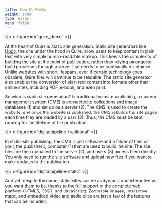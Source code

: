 ```yaml
---
title: How It Works
weight: 1400
type: essay
menu: false
---
```


{{< q-figure id="quire_demo" >}}

At the heart of Quire is static site generation. Static site generators like [Hugo](https://gohugo.io/), the one under the hood in Quire, allow users to keep content in plain text with very simple human-readable markup. This keeps the complexity of building the site at the point of publication, rather than relying on ongoing build processes through a server that needs to be continually maintained. Unlike websites with short lifespans, even if certain technology goes obsolete, Quire files will continue to be readable. The static site generator also enables the conversion of plain text content into formats other than online sites, including PDF, e-book, and even print.

So what is static site generation? In traditional website publishing, a content management system (CMS) is connected to collections and image databases (1) and set up on a server (2). The CMS is used to create the website, and once the website is published, the CMS rebuilds the site pages each time they are loaded by a user (3). Thus, the CMS must be kept running for the lifetime of the publication.

{{< q-figure id="digitalpipeline-traditional" >}}

In static-site publishing, the CMS is just software and a folder of files on your, the publisher’s, computer (1) that are used to build the site. The site files are then uploaded to the server (2), and users (3) access them directly. You only need to run the site software and upload new files if you want to make updates to the publication.

{{< q-figure id="digitalpipeline-static" >}}

And yet, despite the name, static sites can be as dynamic and interactive as you want them to be, thanks to the full support of the complete web platform (HTML5, CSS3, and JavaScript). Zoomable images, interactive maps, and embedded video and audio clips are just a few of the features that can be included.
